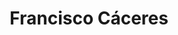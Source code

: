 ---
title: "Francisco Cáceres"
image: "images/team/francisco-c.jpg"
jobtitle: "Auxiliar - Curso Mecatrónica, Tesista"
category: estudiante
promoted: true
linkedinurl: ""
githuburl: "https://github.com/Panxouu"
weight: 5
---